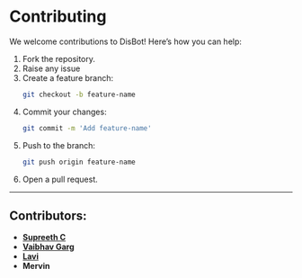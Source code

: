 # Contributing

We welcome contributions to DisBot! Here’s how you can help:

1. Fork the repository.
2. Raise any issue
3. Create a feature branch:
   ```bash
   git checkout -b feature-name
   ```
4. Commit your changes:
   ```bash
   git commit -m 'Add feature-name'
   ```
5. Push to the branch:
   ```bash
   git push origin feature-name
   ```
6. Open a pull request.

---

## Contributors: 

- [**Supreeth C**](https://github.com/ShinichiShi)
- [**Vaibhav Garg**](https://github.com/vaibhavgarg25)
- [**Lavi**](https://github.com/Nexusrex18)
- **Mervin**

